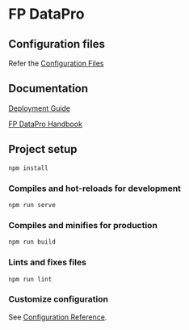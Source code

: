 # FP DataPro

## Configuration files

Refer the [Configuration Files](https://duretechnology-my.sharepoint.com/:f:/g/personal/dure_central_duretechnologies_com/EtntfF4kuplBjfUL4EjkJUQBXt3rcS7ManSDF5RARtMlOQ?e=UYWscR) 

## Documentation

[Deployment Guide](https://duretechnology-my.sharepoint.com/:b:/g/personal/dure_central_duretechnologies_com/EW8TcuxCsH1FgHWnATtyXlsB8_rKRovBZnaZl5i2nrbsQQ?e=G2LhGH)

[FP DataPro Handbook](https://duretechnology-my.sharepoint.com/:b:/g/personal/dure_central_duretechnologies_com/EQ5Ly-M-T7xPkJGXI_YLwVABhVeMsfFs6pOymEcrSEOIqA?e=bdtnuw)

## Project setup
```
npm install
```

### Compiles and hot-reloads for development
```
npm run serve
```

### Compiles and minifies for production
```
npm run build
```

### Lints and fixes files
```
npm run lint
```

### Customize configuration
See [Configuration Reference](https://cli.vuejs.org/config/).
